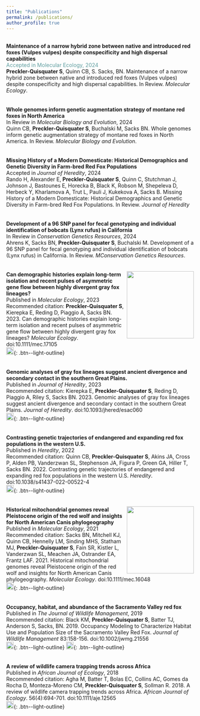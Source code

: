 ```yaml
---
title: "Publications"
permalink: /publications/
author_profile: true
---
```

\
**Maintenance of a narrow hybrid zone between native and introduced red foxes (Vulpes vulpes) despite conspecificity and high dispersal capabilities** \
<span style="color:cadetblue">Accepted in Molecular Ecology, 2024</span> \
**Preckler-Quisquater S**, Quinn CB, S. Sacks, BN. Maintenance of a narrow hybrid zone between native and introduced red foxes (Vulpes vulpes) despite conspecificity and high dispersal capabilities. In Review. *Molecular Ecology*. \
\
\
**Whole genomes inform genetic augmentation strategy of montane red foxes in North America** \
In Review in *Molecular Biology and Evolution*, 2024 \
Quinn CB, **Preckler-Quisquater S**, Buchalski M, Sacks BN. Whole genomes inform genetic augmentation strategy of montane red foxes in North America. In Review. *Molecular Biology and Evolution*. \
\
\
**Missing History of a Modern Domesticate: Historical Demographics and Genetic Diversity in Farm-bred Red Fox Populations** \
Accepted in *Journal of Heredity*, 2024 \
Rando H, Alexander E, **Preckler-Quisquater S**, Quinn C, Stutchman J, Johnson J, Bastounes E, Horecka B, Black K, Robson M, Shepeleva D, Herbeck Y, Kharlamova A, Trut L, Pauli J, Kukekova A, Sacks B. Missing History of a Modern Domesticate: Historical Demographics and Genetic Diversity in Farm-bred Red Fox Populations. In Review. *Journal of Heredity* \
\
\
**Development of a 96 SNP panel for fecal genotyping and individual identification of bobcats (Lynx rufus) in California** \
In Review in *Conservation Genetics Resources*, 2024 \
Ahrens K, Sacks BN, **Preckler-Quisquater S**, Buchalski M. Development of a 96 SNP panel for fecal genotyping and individual identification of bobcats (Lynx rufus) in California. In Review. *MConservation Genetics Resources*. \
\
\
[<img align="right" src="/files/MolecularEcology-GrayFoxCover.png" width="180">](https://onlinelibrary.wiley.com/doi/10.1111/mec.17105)
**Can demographic histories explain long-term isolation and recent pulses of asymmetric gene flow between highly divergent gray fox lineages?** \
Published in *Molecular Ecology*, 2023 \
Recommended citation: **Preckler-Quisquater S**, Kierepka E, Reding D, Piaggio A, Sacks BN. 2023. Can demographic histories explain long-term isolation and recent pulses of asymmetric gene flow between highly divergent gray fox lineages? *Molecular Ecology*. doi:10.1111/mec.17105 \
[<img src="https://raw.githubusercontent.com/FortAwesome/Font-Awesome/6.x/svgs/regular/file-lines.svg" width="20" height="20">](https://onlinelibrary.wiley.com/doi/10.1111/mec.17105){: .btn--light-outline} \
\
\
**Genomic analyses of gray fox lineages suggest ancient divergence and secondary contact in the southern Great Plains.** \
Published in *Journal of Heredity*, 2023 \
Recommended citation: Kierepka E, **Preckler-Quisquater S**, Reding D, Piaggio A, Riley S, Sacks BN. 2023. Genomic analyses of gray fox lineages suggest ancient divergence and secondary contact in the southern Great Plains. *Journal of Heredity*. doi:10.1093/jhered/esac060 \
[<img src="https://raw.githubusercontent.com/FortAwesome/Font-Awesome/6.x/svgs/regular/file-lines.svg" width="20" height="20">]([https://www.nature.com/articles/s41437-022-00522-4](https://academic.oup.com/jhered/article-abstract/114/2/110/6795124)){: .btn--light-outline} \
\
\
**Contrasting genetic trajectories of endangered and expanding red fox populations in the western U.S.** \
Published in *Heredity*, 2022 \
Recommended citation: Quinn CB, **Preckler-Quisquater S**, Akins JA, Cross P, Alden PB, Vanderzwan SL, Stephenson JA, Figura P, Green GA, Hiller T, Sacks BN. 2022. Contrasting genetic trajectories of endangered and expanding red fox populations in the western U.S. *Heredity*. doi:10.1038/s41437-022-00522-4 \
[<img src="https://raw.githubusercontent.com/FortAwesome/Font-Awesome/6.x/svgs/regular/file-lines.svg" width="20" height="20">](https://www.nature.com/articles/s41437-022-00522-4){: .btn--light-outline} \
\
\
[<img align="right" src="/files/Sacks2021-cover-Image.png" width="180">](https://onlinelibrary.wiley.com/doi/abs/10.1111/mec.16048)
**Historical mitochondrial genomes reveal Pleistocene origin of the red wolf and insights for North American Canis phylogeography** \
Published in *Molecular Ecology*, 2021 \
Recommended citation: Sacks BN, Mitchell KJ, Quinn CB, Hennelly LM, Sinding MHS, Statham MJ, **Preckler-Quisquater S**, Fain SR, Kistler L, Vanderzwan SL, Meachen JA, Ostrander EA, Frantz LAF. 2021. Historical mitochondrial genomes reveal Pleistocene origin of the red wolf and insights for North American Canis phylogeography. *Molecular Ecology*. doi:10.1111/mec.16048 \
[<img src="https://raw.githubusercontent.com/FortAwesome/Font-Awesome/6.x/svgs/regular/file-lines.svg" width="20" height="20">](https://onlinelibrary.wiley.com/doi/abs/10.1111/mec.16048){: .btn--light-outline} \
\
\
**Occupancy, habitat, and abundance of the Sacramento Valley red fox** \
Published in *The Journal of Wildlife Management*, 2019 \
Recommended citation: Black KM, **Preckler-Quisquater S**, Batter TJ, Anderson S, Sacks, BN. 2019. Occupancy Modeling to Characterize Habitat Use and Population Size of the Sacramento Valley Red Fox. *Journal of Wildlife Management* 83:158-156. doi:10.1002/jwmg.21556 \
[<img src="https://raw.githubusercontent.com/FortAwesome/Font-Awesome/6.x/svgs/regular/file-lines.svg" width="20" height="20">](https://wildlife.onlinelibrary.wiley.com/doi/10.1002/jwmg.21556){: .btn--light-outline} [<img src="https://raw.githubusercontent.com/FortAwesome/Font-Awesome/6.x/svgs/regular/file-pdf.svg" width="20" height="20">](https://www.jstor.org/stable/pdf/26609730.pdf?refreqid=excelsior%3Aba9478dbcdeeaf9620273efbddb061fd&ab_segments=&origin=){: .btn--light-outline} \
\
\
**A review of wildlife camera trapping trends across Africa** \
Published in *African Journal of Ecology*, 2018 \
Recommended citation: Agha M, Batter T, Bolas EC, Collins AC, Gomes da Rocha D, Monteza-Moreno CM, **Preckler-Quisquater S**, Sollman R. 2018. A review of wildlife camera trapping trends across Africa. *African Journal of Ecology*. 56(4):694-701. doi:10.1111/aje.12565 \
[<img src="https://raw.githubusercontent.com/FortAwesome/Font-Awesome/6.x/svgs/regular/file-lines.svg" width="20" height="20">](https://onlinelibrary.wiley.com/doi/epdf/10.1111/aje.12565){: .btn--light-outline}

